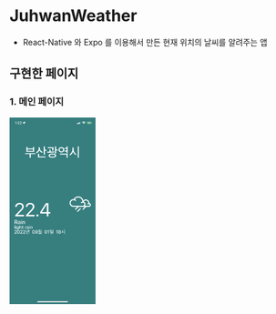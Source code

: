 # JuhwanWeather
- React-Native 와 Expo 를 이용해서 만든 현재 위치의 날씨를 알려주는 앱


## 구현한 페이지
### 1. 메인 페이지
  <img src="https://github.com/juhwan976/JuhwanWeather/blob/main/_sample_img/IMG_4508.PNG" width="30%" />

